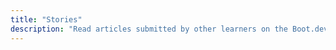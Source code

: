 ```yaml
---
title: "Stories"
description: "Read articles submitted by other learners on the Boot.dev blog"
---
```

